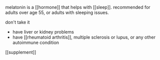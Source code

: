 melatonin is a [[hormone]] that helps with [[sleep]].
recommended for adults over age 55, or adults with sleeping issues.

don't take it 
- have liver or kidney problems
- have [[rheumatoid arthritis]], multiple sclerosis or lupus, or any other autoimmune condition

[[supplement]]